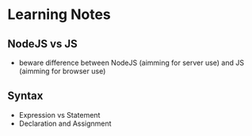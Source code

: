 # Learning Notes

## NodeJS vs JS

- beware difference between NodeJS (aimming for server use) and JS (aimming for browser use)


## Syntax

- Expression vs Statement
- Declaration and Assignment